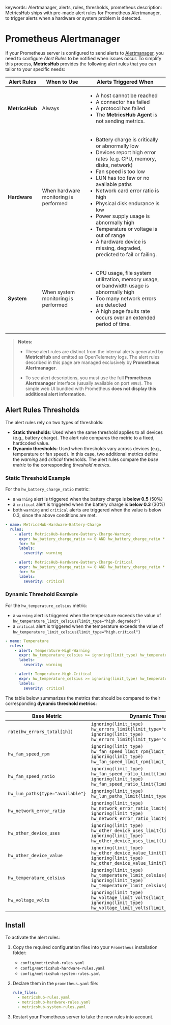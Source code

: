 keywords: Alertmanager, alerts, rules, thresholds, prometheus
description: MetricsHub ships with pre-made alert rules for Prometheus Alertmanager, to trigger alerts when a hardware or system problem is detected.

# Prometheus Alertmanager

<!-- MACRO{toc|fromDepth=1|toDepth=2|id=toc} -->

If your Prometheus server is configured to send alerts to [Alertmanager](https://prometheus.io/docs/alerting/latest/alertmanager/), you need to configure *Alert Rules* to be notified when issues occur. To simplify this process, **MetricsHub** provides the following alert rules that you can tailor to your specific needs:

| **Alert Rules** | **When to Use**                       | **Alerts Triggered When**                                                                                                                                                                                                                                                                                                                                                                                                                                                                            |
|-----------------|---------------------------------------|------------------------------------------------------------------------------------------------------------------------------------------------------------------------------------------------------------------------------------------------------------------------------------------------------------------------------------------------------------------------------------------------------------------------------------------------------------------------------------------------------|
| **MetricsHub**  | Always                                | <ul><li>A host cannot be reached</li><li>A connector has failed</li><li>A protocol has failed</li><li>The <strong>MetricsHub Agent</strong> is not sending metrics.</li></ul>                                                                                                                                                                                                                                                                                                                          |
| **Hardware**    | When hardware monitoring is performed | <ul>  <li>Battery charge is critically or abnormally low</li>  <li>Devices report high error rates (e.g. CPU, memory, disks, network)</li>  <li>Fan speed is too low</li>  <li>LUN has too few or no available paths</li>  <li>Network card error ratio is high</li>  <li>Physical disk endurance is low</li>  <li>Power supply usage is abnormally high</li>  <li>Temperature or voltage is out of range</li>  <li>A hardware device is missing, degraded, predicted to fail or failing.</li> </ul> |
| **System**      | When system monitoring is performed   | <ul><li>CPU usage, file system utilization, memory usage, or bandwidth usage is abnormally high</li><li>Too many network errors are detected</li><li>A high page faults rate occurs over an extended period of time.</li></ul>                                                                                                                                                                                                                                                                       |

> **Notes:**
> 
> - These alert rules are distinct from the internal alerts generated by **MetricsHub** and emitted as OpenTelemetry logs. The alert rules described in this page are managed exclusively by **Prometheus Alertmanager**.
> 
> - To see alert descriptions, you must use the full **Prometheus Alertmanager** interface (usually available on port `9093`). The simple web UI bundled with Prometheus **does not display this additional alert information.**

## Alert Rules Thresholds

The alert rules rely on two types of thresholds:

* **Static thresholds**: Used when the same threshold applies to all devices (e.g., battery charge). The alert rule compares the metric to a fixed, hardcoded value.
* **Dynamic thresholds**: Used when thresholds vary across devices (e.g., temperature or fan speed). In this case, two additional metrics define the *warning* and *critical* thresholds. The alert rules compare the *base metric* to the corresponding *threshold metrics*.

### Static Threshold Example

For the `hw_battery_charge_ratio` metric:

* a `warning` alert is triggered when the battery charge is **below 0.5** (50%)
* a `critical` alert is triggered when the battery charge is **below 0.3** (30%)
* both `warning` and `critical` alerts are triggered when the value is below 0.3, since the above conditions are met.

```yaml
- name: MetricsHub-Hardware-Battery-Charge
  rules:
    - alert: MetricsHub-Hardware-Battery-Charge-Warning
      expr: hw_battery_charge_ratio >= 0 AND hw_battery_charge_ratio * 100 <= 50
      for: 5m
      labels:
        severity: warning

    - alert: MetricsHub-Hardware-Battery-Charge-Critical
      expr: hw_battery_charge_ratio >= 0 AND hw_battery_charge_ratio * 100 < 30
      for: 5m
      labels:
        severity: critical
```

### Dynamic Threshold Example

For the `hw_temperature_celsius` metric:

* a `warning` alert is triggered when the temperature exceeds the value of `hw_temperature_limit_celsius{limit_type="high.degraded"}`
* a `critical` alert is triggered when the temperature exceeds the value of `hw_temperature_limit_celsius{limit_type="high.critical"}`

```yaml
- name: Temperature
  rules:
    - alert: Temperature-High-Warning
      expr: hw_temperature_celsius >= ignoring(limit_type) hw_temperature_limit_celsius{limit_type="high.degraded"}
      labels:
        severity: warning

    - alert: Temperature-High-Critical
      expr: hw_temperature_celsius >= ignoring(limit_type) hw_temperature_limit_celsius{limit_type="high.critical"}
      labels:
        severity: critical
```

The table below summarizes the metrics that should be compared to their corresponding **dynamic threshold metrics**:

| Base Metric                      | Dynamic Threshold Metrics                                                                                                                                             |
|----------------------------------|-----------------------------------------------------------------------------------------------------------------------------------------------------------------------|
| `rate(hw_errors_total[1h])`      | `ignoring(limit_type) hw_errors_limit{limit_type="degraded"}` <br/> `ignoring(limit_type) hw_errors_limit{limit_type="critical"}`                                     |
| `hw_fan_speed_rpm`               | `ignoring(limit_type) hw_fan_speed_limit_rpm{limit_type="low.degraded"}` <br/> `ignoring(limit_type) hw_fan_speed_limit_rpm{limit_type="low.critical"}`               |
| `hw_fan_speed_ratio`             | `ignoring(limit_type) hw_fan_speed_ratio_limit{limit_type="low.degraded"}` <br/> `ignoring(limit_type) hw_fan_speed_ratio_limit{limit_type="low.critical"}`           |
| `hw_lun_paths{type="available"}` | `ignoring(limit_type) hw_lun_paths_limit{limit_type="low.degraded"}`                                                                                                  |
| `hw_network_error_ratio`         | `ignoring(limit_type) hw_network_error_ratio_limit{limit_type="degraded"}` <br/> `ignoring(limit_type) hw_network_error_ratio_limit{limit_type="critical"}`           |
| `hw_other_device_uses`           | `ignoring(limit_type) hw_other_device_uses_limit{limit_type="degraded"}` <br/> `ignoring(limit_type) hw_other_device_uses_limit{limit_type="critical"}`               |
| `hw_other_device_value`          | `ignoring(limit_type) hw_other_device_value_limit{limit_type="degraded"}` <br/> `ignoring(limit_type) hw_other_device_value_limit{limit_type="critical"}`             |
| `hw_temperature_celsius`         | `ignoring(limit_type) hw_temperature_limit_celsius{limit_type="high.degraded"}` <br/> `ignoring(limit_type) hw_temperature_limit_celsius{limit_type="high.critical"}` |
| `hw_voltage_volts`               | `ignoring(limit_type) hw_voltage_limit_volts{limit_type="low.critical"}` <br/> `ignoring(limit_type) hw_voltage_limit_volts{limit_type="high.critical"}`              |

## Install

To activate the alert rules:

1. Copy the required configuration files into your `Prometheus` installation folder:
     * `config/metricshub-rules.yaml`
     * `config/metricshub-hardware-rules.yaml`
     * `config/metricshub-system-rules.yaml`

2. Declare them in the `prometheus.yaml` file:

    ```yaml
    rule_files:
      - metricshub-rules.yaml
      - metricshub-hardware-rules.yaml
      - metricshub-system-rules.yaml
    ```

3. Restart your Prometheus server to take the new rules into account.
